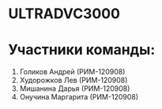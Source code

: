 # ULTRADVC3000

# Участники команды:
1) Голиков Андрей (РИМ-120908)
2) Худорожков Лев (РИМ-120908)
3) Мишанина Дарья (РИМ-120908)
3) Онучина Маргарита (РИМ-120908)
